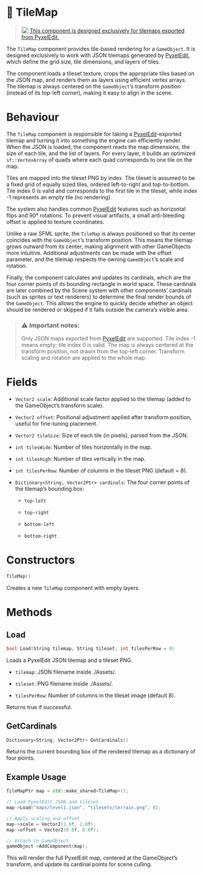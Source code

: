# 🧩 TileMap
> <img src="https://pyxeledit.com/images/icon256.png" style="width: 18px; position: relative; top: 2px"> [This component is designed exclusively for tilemaps exported from PyxelEdit.](https://pyxeledit.com/)

The ```TileMap``` component provides tile-based rendering for a ```GameObject```.
It is designed exclusively to work with JSON tilemaps generated by [PyxelEdit](https://pyxeledit.com/), which define the grid size, tile dimensions, and layers of tiles.

The component loads a tileset texture, crops the appropriate tiles based on the JSON map, and renders them as layers using efficient vertex arrays. The tilemap is always centered on the ```GameObject```’s transform position (instead of its top-left corner), making it easy to align in the scene.

# Behaviour

The ```TileMap``` component is responsible for taking a [PyxelEdit](https://pyxeledit.com/)-exported tilemap and turning it into something the engine can efficiently render.
When the JSON is loaded, the component reads the map dimensions, the size of each tile, and the list of layers. For every layer, it builds an optimized ```sf::VertexArray``` of quads where each quad corresponds to one tile on the map.

Tiles are mapped into the tileset PNG by index. The tileset is assumed to be a fixed grid of equally sized tiles, ordered left-to-right and top-to-bottom. Tile index 0 is valid and corresponds to the first tile in the tileset, while index -1 represents an empty tile (no rendering).

The system also handles common [PyxelEdit](https://pyxeledit.com/) features such as horizontal flips and 90° rotations. To prevent visual artifacts, a small anti-bleeding offset is applied to texture coordinates.

Unlike a raw SFML sprite, the ```TileMap``` is always positioned so that its center coincides with the ```GameObject```’s transform position. This means the tilemap grows outward from its center, making alignment with other GameObjects more intuitive. Additional adjustments can be made with the offset parameter, and the tilemap respects the owning ```GameObject```’s scale and rotation.

Finally, the component calculates and updates its cardinals, which are the four corner points of its bounding rectangle in world space. These cardinals are later combined by the Scene system with other components’ cardinals (such as sprites or text renderers) to determine the final render bounds of the ```GameObject```. This allows the engine to quickly decide whether an object should be rendered or skipped if it falls outside the camera’s visible area.

> ### ⚠️ Important notes:
> Only JSON maps exported from [PyxelEdit](https://pyxeledit.com/) are supported.
Tile index -1 means empty; tile index 0 is valid.
The map is always centered at the transform position, not drawn from the top-left corner.
Transform scaling and rotation are applied to the whole map.

# Fields

* ```Vector2 scale```: Additional scale factor applied to the tilemap (added to the  GameObject’s transform scale).

* ```Vector2 offset```: Positional adjustment applied after transform position, useful for fine-tuning placement.

* ```Vector2 tileSize```: Size of each tile (in pixels), parsed from the JSON.

* ```int tilesWide```: Number of tiles horizontally in the map.

* ```int tilesHigh```: Number of tiles vertically in the map.

* ```int tilesPerRow```: Number of columns in the tileset PNG (default = 8).

* ```Dictionary<String, Vector2Ptr> cardinals```: The four corner points of the tilemap’s bounding box:

    * ```top-left```

    * ```top-right```

    * ```bottom-left```

    * ```bottom-right```

# Constructors

```cpp
TileMap()
```

Creates a new ```TileMap``` component with empty layers.

# Methods

## Load
```cpp
bool Load(String tilemap, String tileset, int tilesPerRow = 8)
```

Loads a PyxelEdit JSON tilemap and a tileset PNG.

* ```tilemap```: JSON filename inside ./Assets/.

* ```tileset```: PNG filename inside ./Assets/.

* ```tilesPerRow```: Number of columns in the tileset image (default 8).

Returns true if successful.

## GetCardinals
```cpp
Dictionary<String, Vector2Ptr> GetCardinals()
```

Returns the current bounding box of the rendered tilemap as a dictionary of four points.

## Example Usage

```cpp
TileMapPtr map = std::make_shared<TileMap>();

// Load PyxelEdit JSON and tileset
map->Load("maps/level1.json", "tilesets/terrain.png", 8);

// Apply scaling and offset
map->scale = Vector2(1.0f, 1.0f);
map->offset = Vector2(0.0f, 0.0f);

// Attach to GameObject
gameObject->AddComponent(map);
```

This will render the full PyxelEdit map, centered at the GameObject’s transform, and update its cardinal points for scene culling.